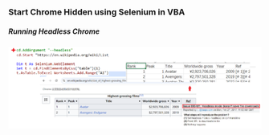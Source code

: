 ### Start Chrome Hidden using Selenium in VBA

##### Running Headless Chrome

![sehdl](../images/sehdl.PNG)

